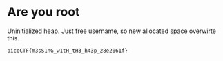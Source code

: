 # Are you root

Uninitialized heap. Just free username, so new allocated space overwirte this.



`picoCTF{m3sS1nG_w1tH_tH3_h43p_28e2061f}`